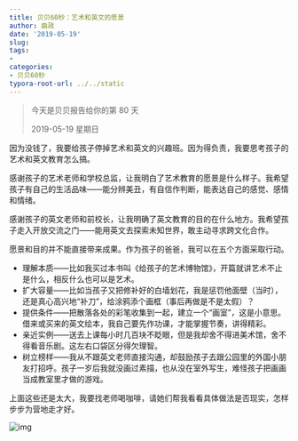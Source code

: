 ```yaml
---
title: 贝贝60秒：艺术和英文的愿景
author: 曲政
date: '2019-05-19'
slug: 
tags:
- 
categories:
- 贝贝60秒
typora-root-url: ../../static
---
```


>   今天是贝贝报告给你的第 80 天
>
>   2019-05-19 星期日

因为没钱了，我要给孩子停掉艺术和英文的兴趣班。因为得负责，我要思考孩子的艺术和英文教育怎么搞。

感谢孩子的艺术老师和学校总监，让我明白了艺术教育的愿景是什么样子。我希望孩子有自己的生活品味——能分辨美丑，有自信作判断，能表达自己的感觉、感情和情绪。

感谢孩子的英文老师和前校长，让我明确了英文教育的目的在什么地方。我希望孩子走入开放交流之门——能用英文去探索未知世界，敢主动寻求跨文化合作。

愿景和目的并不能直接带来成果。作为孩子的爸爸，我可以在五个方面采取行动。

-   理解本质——比如我买过本书叫《给孩子的艺术博物馆》，开篇就讲艺术不止是什么，相反什么也可以是艺术。
-   扩大容量——比如当孩子又把修补好的白墙划花，我是惩罚他面壁（当时），还是真心高兴地“补刀”，给涂鸦添个画框（事后再做是不是太假）？
-   提供条件——把散落各处的彩笔收集到一起，建立一个“画室”，这是小意思。借来或买来的英文绘本，我自己要先作功课，才能掌握节奏，讲得精彩。
-   亲近实例——送去上课每小时几百块不眨眼，但是我却舍不得进美术馆，舍不得看音乐剧。这左右口袋区分得欠理智。
-   树立榜样——我从不跟英文老师直接沟通，却鼓励孩子去跟公园里的外国小朋友打招呼。孩子一岁后我就没画过素描，也从没在室外写生，难怪孩子把画画当成教室里才做的游戏。

上面这些还是太大，我要找老师喝咖啡，请她们帮我看看具体做法是否现实，怎样步步为营地走才好。

![img](/images/2019-05-19-%E8%B4%9D%E8%B4%9D60%E7%A7%92%EF%BC%9A%E8%89%BA%E6%9C%AF%E5%92%8C%E8%8B%B1%E6%96%87%E7%9A%84%E6%84%BF%E6%99%AF/640-20200416121700715.jpeg)